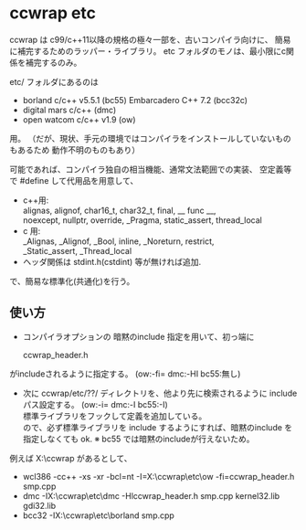 # ccwrap etc

ccwrap  は c99/c++11以降の規格の極々一部を、古いコンパイラ向けに、
簡易に補完するためのラッパー・ライブラリ。
etc フォルダのモノは、最小限にc関係を補完するのみ。

etc/ フォルダにあるのは

   - borland c/c++ v5.5.1 (bc55) Embarcadero C++ 7.2 (bcc32c) 
   - digital mars c/c++                              (dmc)
   - open watcom c/c++ v1.9                          (ow)

用。
（だが、現状、手元の環境ではコンパイラをインストールしていないものもあるため
動作不明のものもあり）

可能であれば、コンパイラ独自の相当機能、通常文法範囲での実装、
空定義等で #define して代用品を用意して、

- c++用:  
    alignas, alignof, char16_t, char32_t, final, __ func __,  
    noexcept, nullptr, override, _Pragma, static_assert, thread_local
- c 用:  
    _Alignas, _Alignof, _Bool, inline, _Noreturn, restrict,  
    _Static_assert, _Thread_local  
- ヘッダ関係は stdint.h(cstdint) 等が無ければ追加.

で、簡易な標準化(共通化)を行う。


##  使い方

- コンパイラオプションの 暗黙のinclude 指定を用いて、初っ端に

  ccwrap_header.h

がincludeされるように指定する。 (ow:-fi=  dmc:-HI  bc55:無し)

- 次に ccwrap/etc/??/ ディレクトリを、他より先に検索されるように include パス設定する。
(ow:-i=  dmc:-I   bc55:-I)  
標準ライブラリをフックして定義を追加している。  
ので、必ず標準ライブラリを include するようにすれば、暗黙のinclude を指定しなくても ok.
※ bc55 では暗黙のincludeが行えないため。

例えば X:\ccwrap があるとして、

- wcl386 -cc++ -xs -xr -bcl=nt -I=X:\ccwrap\etc\ow -fi=ccwrap_header.h smp.cpp
- dmc -IX:\ccwrap\etc\dmc -Hlccwrap_header.h smp.cpp kernel32.lib gdi32.lib
- bcc32 -IX:\ccwrap\etc\borland smp.cpp
